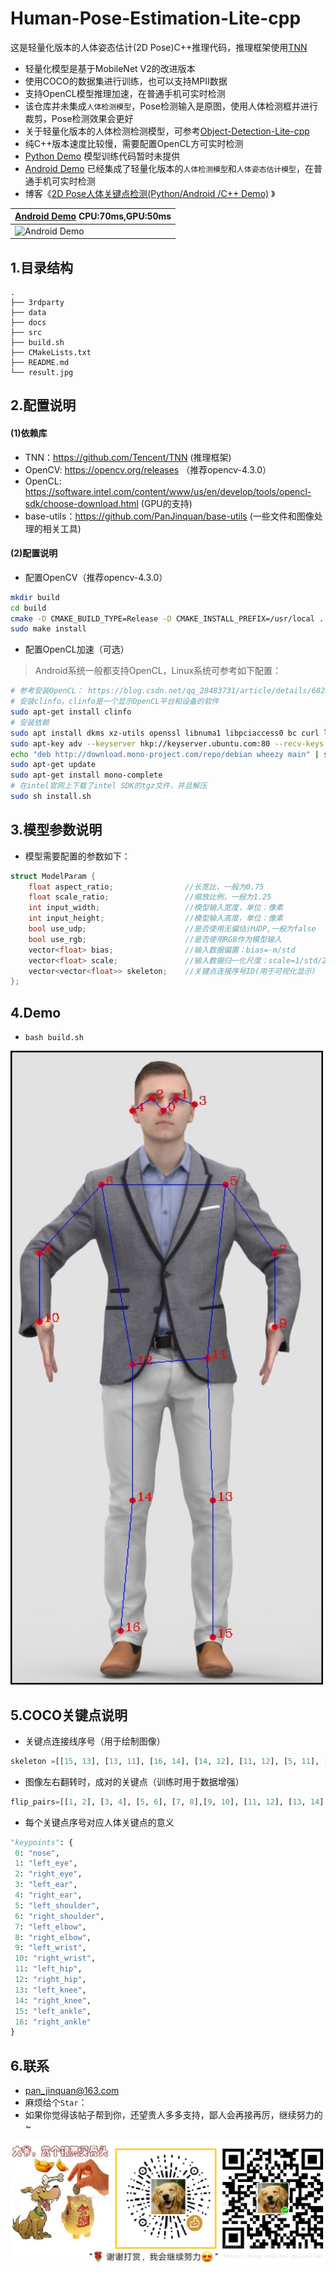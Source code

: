 # Human-Pose-Estimation-Lite-cpp

这是轻量化版本的人体姿态估计(2D Pose)C++推理代码，推理框架使用[TNN](https://github.com/Tencent/TNN)

- 轻量化模型是基于MobileNet V2的改进版本 
- 使用COCO的数据集进行训练，也可以支持MPII数据
- 支持OpenCL模型推理加速，在普通手机可实时检测
- 该仓库并未集成`人体检测模型`，Pose检测输入是原图，使用人体检测框并进行裁剪，Pose检测效果会更好
- 关于轻量化版本的人体检测检测模型，可参考[Object-Detection-Lite-cpp](https://github.com/PanJinquan/Object-Detection-Lite-cpp)
- 纯C++版本速度比较慢，需要配置OpenCL方可实时检测
- [Python Demo](https://github.com/PanJinquan/Human-Keypoints-Detection)  模型训练代码暂时未提供
- [Android Demo](https://download.csdn.net/download/guyuealian/24186395) 已经集成了轻量化版本的`人体检测模型`和`人体姿态估计模型`，在普通手机可实时检测
- 博客《[2D Pose人体关键点检测(Python/Android /C++ Demo)](https://panjinquan.blog.csdn.net/article/details/115765863) 》

|[Android Demo](https://download.csdn.net/download/guyuealian/24186395) CPU:70ms,GPU:50ms|
|---|
|![Android Demo](data/videos/demo.gif)|


## 1.目录结构
```
.
├── 3rdparty
├── data
├── docs
├── src
├── build.sh
├── CMakeLists.txt
├── README.md
└── result.jpg
```

## 2.配置说明
#### (1)依赖库
- TNN：https://github.com/Tencent/TNN (推理框架)
- OpenCV: https://opencv.org/releases （推荐opencv-4.3.0）
- OpenCL: https://software.intel.com/content/www/us/en/develop/tools/opencl-sdk/choose-download.html (GPU的支持)
- base-utils：https://github.com/PanJinquan/base-utils  (一些文件和图像处理的相关工具)

#### (2)配置说明

- 配置OpenCV（推荐opencv-4.3.0）
  
```bash
mkdir build
cd build
cmake -D CMAKE_BUILD_TYPE=Release -D CMAKE_INSTALL_PREFIX=/usr/local ..
sudo make install
```

- 配置OpenCL加速（可选）
> Android系统一般都支持OpenCL，Linux系统可参考如下配置：

```bash
# 参考安装OpenCL： https://blog.csdn.net/qq_28483731/article/details/68235383，作为测试，安装`intel cpu版本的OpenCL`即可
# 安装clinfo，clinfo是一个显示OpenCL平台和设备的软件
sudo apt-get install clinfo
# 安装依赖
sudo apt install dkms xz-utils openssl libnuma1 libpciaccess0 bc curl libssl-dev lsb-core libicu-dev
sudo apt-key adv --keyserver hkp://keyserver.ubuntu.com:80 --recv-keys 3FA7E0328081BFF6A14DA29AA6A19B38D3D831EF
echo "deb http://download.mono-project.com/repo/debian wheezy main" | sudo tee /etc/apt/sources.list.d/mono-xamarin.list
sudo apt-get update
sudo apt-get install mono-complete
# 在intel官网上下载了intel SDK的tgz文件，并且解压
sudo sh install.sh
```



## 3.模型参数说明
- 模型需要配置的参数如下：
```c++
struct ModelParam {
    float aspect_ratio;                //长宽比，一般为0.75
    float scale_ratio;                 //缩放比例，一般为1.25
    int input_width;                   //模型输入宽度，单位：像素
    int input_height;                  //模型输入高度，单位：像素
    bool use_udp;                      //是否使用无偏估计UDP,一般为false
    bool use_rgb;                      //是否使用RGB作为模型输入
    vector<float> bias;                //输入数据偏置：bias=-m/std
    vector<float> scale;               //输入数据归一化尺度：scale=1/std/255
    vector<vector<float>> skeleton;    //关键点连接序号ID(用于可视化显示)
};
```

## 4.Demo
 
- `bash build.sh`

<img src="docs/result.jpg" width="500" height="" />


## 5.COCO关键点说明
- 关键点连接线序号（用于绘制图像）

```python
skeleton =[[15, 13], [13, 11], [16, 14], [14, 12], [11, 12], [5, 11], [6, 12], [5, 6], [5, 7], [6, 8], [7, 9], [8, 10], [0, 1], [0, 2], [1, 3], [2, 4]]
```

- 图像左右翻转时，成对的关键点（训练时用于数据增强）

```python
flip_pairs=[[1, 2], [3, 4], [5, 6], [7, 8],[9, 10], [11, 12], [13, 14], [15, 16]]
```

- 每个关键点序号对应人体关键点的意义
```python
"keypoints": {
 0: "nose",
 1: "left_eye",
 2: "right_eye",
 3: "left_ear",
 4: "right_ear",
 5: "left_shoulder",
 6: "right_shoulder",
 7: "left_elbow",
 8: "right_elbow",
 9: "left_wrist",
 10: "right_wrist",
 11: "left_hip",
 12: "right_hip",
 13: "left_knee",
 14: "right_knee",
 15: "left_ankle",
 16: "right_ankle"
}
```

## 6.联系

- pan_jinquan@163.com
- 麻烦给个`Star`：
- 如果你觉得该帖子帮到你，还望贵人多多支持，鄙人会再接再厉，继续努力的~
<img src="docs/pjq.png" width="800" height="" />